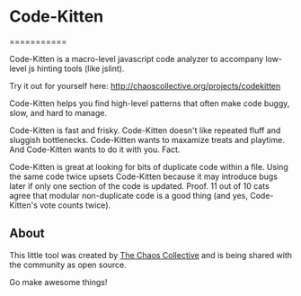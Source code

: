 # Code-Kitten #
===========

Code-Kitten is a macro-level javascript code analyzer to accompany low-level js hinting tools (like jslint).

Try it out for yourself here: http://chaoscollective.org/projects/codekitten

Code-Kitten helps you find high-level patterns that often make code buggy, slow, and hard to manage.

Code-Kitten is fast and frisky. Code-Kitten doesn't like repeated fluff and sluggish bottlenecks. Code-Kitten wants to maxamize treats and playtime. And Code-Kitten wants to do it with you. Fact.

Code-Kitten is great at looking for bits of duplicate code within a file. Using the same code twice upsets Code-Kitten because it may introduce bugs later if only one section of the code is updated. Proof. 11 out of 10 cats agree that modular non-duplicate code is a good thing (and yes, Code-Kitten's vote counts twice).


## About

This little tool was created by [The Chaos Collective](http://chaoscollective.org) and is being shared with the community as open source. 

Go make awesome things!
